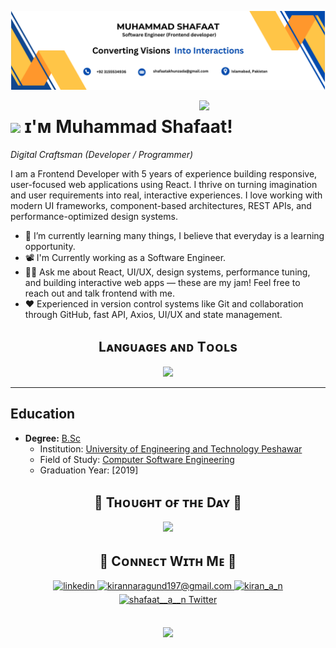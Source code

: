 <!--Banner12388774567891586077805711-->
![Muhammad Shafaat Banner Image](./banner.png)

<!--Night Owl image-->
<div>
  <img align="right" width="40%" src="https://owlbertsio-resized.s3.amazonaws.com/Popper.psd.full.png">
</div>


<!--Header Name-->
# <img src="https://emojis.slackmojis.com/emojis/images/1531849430/4246/blob-sunglasses.gif?1531849430" width="30"/> ɪ'ᴍ Muhammad Shafaat! 
*Digital Craftsman (Developer / Programmer)*
<br /> 

<!--Start Intro-->               
<p align="left">I am a Frontend Developer with 5 years of experience building responsive, user-focused web applications using React. I thrive on turning imagination and user requirements into real, interactive experiences. I love working with modern UI frameworks, component-based architectures, REST APIs, and performance-optimized design systems.</p>


- 🌱 I’m currently learning many things, I believe that everyday is a learning opportunity.
- 📽 I'm Currently working as a Software Engineer.
- 🙋‍♂️ Ask me about React, UI/UX, design systems, performance tuning, and building interactive web apps — these are my jam! Feel free to reach out and talk frontend with me.
- ❤ Experienced in version control systems like Git and collaboration through GitHub, fast API, Axios, UI/UX and state management.

<!--Languages and Tools Section-->       
<h2 align="center">Lᴀɴɢᴜᴀɢᴇs ᴀɴᴅ Tᴏᴏʟs</h2> 
<p align="center">
<img width="500px"  src="https://skillicons.dev/icons?i=py,js,react,redux,c,cpp,mysql,antd,tailwindcss,mongo,git,vscode,aws,postman,html,css,windows&perline=10"  />
</p>
<!-- <br /> -->


---

## Education

- **Degree:** [B.Sc](https://www.university-website.com)
  - Institution: [University of Engineering and Technology Peshawar](https://www.uetpeshawar.edu.pk/)
  - Field of Study: [Computer Software Engineering](https://www.university-website.com/department)
  - Graduation Year: [2019]

<!--Dynamic Quote card updated everyday at 12 PM--> 
<h2 align="center">🌟 Tʜᴏᴜɢʜᴛ ᴏғ ᴛʜᴇ Dᴀʏ 🌟</h2>
<!--STARTS_HERE_QUOTE_CARD-->
<p align="center">
    <img src="https://readme-daily-quotes.vercel.app/api?author=Robin%20Sharma&quote=The%20smallest%20of%20actions%20is%20always%20better%20than%20the%20noblest%20of%20intentions.&theme=dark&bg_color=011627&author_color=ffeb95">
</p>

<!--Contact Section--> 

<h2 align="center">🤝 Cᴏɴɴᴇᴄᴛ Wɪᴛʜ Mᴇ 🤝 </h2>
<div align="center">
 <a href="https://www.linkedin.com/in/muhammad-shafaat96/" target="_blank">
<img src=https://img.shields.io/badge/linkedin-%231E77B5.svg?&style=for-the-badge&logo=linkedin&logoColor=white alt=linkedin style="margin-bottom: 5px;" />
</a>
  
<a href="mailto:shafaatakhunzada@gmail.com" target="_blank">
<img src="https://img.shields.io/badge/Gmail-D14836?style=for-the-badge&logo=gmail&logoColor=white" alt=kirannaragund197@gmail.com mail style="margin-bottom: 5px;" />
</a>

<a href="" target="_blank">
<img src=https://img.shields.io/badge/Instagram-E4405F?style=for-the-badge&logo=instagram&logoColor=white alt=kiran_a_n Instagram style="margin-bottom: 5px;" />
</a>

<a href="http://x.com/ShafaatAkhunza1" target="_blank">
<img src="https://img.shields.io/badge/Twitter-1DA1F2?style=for-the-badge&logo=twitter&logoColor=white" alt="shafaat__a__n Twitter" style="margin-bottom: 5px;" />
</a>
</div>
<br/>

<!--Footer--> 
<p align="center">
  <img src="https://capsule-render.vercel.app/api?type=waving&color=gradient&height=65&section=footer"/>
</p>
